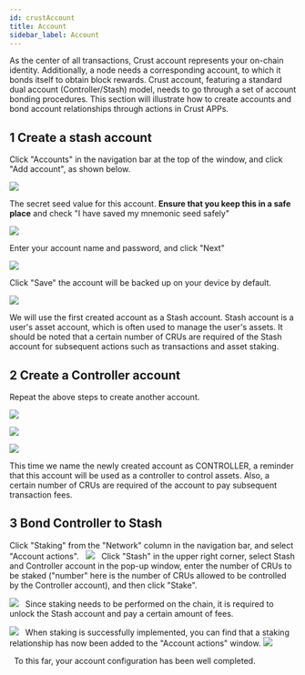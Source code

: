 ```yaml
---
id: crustAccount
title: Account
sidebar_label: Account
---
```


As the center of all transactions, Crust account represents your on-chain identity. Additionally, a node needs a corresponding account, to which it bonds itself to obtain block rewards. Crust account, featuring a standard dual account (Controller/Stash) model, needs to go through a set of account bonding procedures. This section will illustrate how to create accounts and bond account relationships through actions in Crust APPs.

## 1 Create a stash account

Click "Accounts" in the navigation bar at the top of the window, and click "Add account", as shown below.

![](https://crust-data.oss-cn-shanghai.aliyuncs.com/cloud_docImage/maxwell/en/3.1/3.1.1.png)

The secret seed value for this account. **Ensure that you keep this in a safe place** and check "I have saved my mnemonic seed safely"

![](https://crust-data.oss-cn-shanghai.aliyuncs.com/cloud_docImage/maxwell/en/3.2/3.2.1.1.png)

Enter your account name and password, and click "Next"

![](https://crust-data.oss-cn-shanghai.aliyuncs.com/cloud_docImage/maxwell/en/3.2/3.2.1.2.png)

Click "Save" the account will be backed up on your device by default.

![](https://crust-data.oss-cn-shanghai.aliyuncs.com/cloud_docImage/maxwell/en/3.2/3.2.1.3.png)

We will use the first created account as a Stash account. Stash account is a user's asset account, which is often used to manage the user's assets. It should be noted that a certain number of CRUs are required of the Stash account for subsequent actions such as transactions and asset staking.

## 2  Create a Controller account
Repeat the above steps to create another account.

![](https://crust-data.oss-cn-shanghai.aliyuncs.com/cloud_docImage/maxwell/en/3.1/3.1.1.1.png)

![](https://crust-data.oss-cn-shanghai.aliyuncs.com/cloud_docImage/maxwell/en/3.1/3.1.2.1.png)

![](https://crust-data.oss-cn-shanghai.aliyuncs.com/cloud_docImage/maxwell/en/3.1/3.1.3.1.png)

This time we name the newly created account as CONTROLLER, a reminder that this account will be used as a controller to control assets. Also, a certain number of CRUs are required of the account to pay subsequent transaction fees.


## 3 Bond Controller to Stash
Click "Staking" from the "Network" column in the navigation bar, and select "Account actions".
 
![](https://crust-data.oss-cn-shanghai.aliyuncs.com/cloud_docImage/maxwell/en/3.3/3.3.1.png)
 
Click "Stash" in the upper right corner, select Stash and Controller account in the pop-up window, enter the number of CRUs to be staked ("number" here is the number of CRUs allowed to be controlled by the Controller account), and then click "Stake".


![](https://crust-data.oss-cn-shanghai.aliyuncs.com/cloud_docImage/maxwell/en/3.3/3.3.2.png)
 
Since staking needs to be performed on the chain, it is required to unlock the Stash account and pay a certain amount of fees.

![](https://crust-data.oss-cn-shanghai.aliyuncs.com/cloud_docImage/maxwell/en/3.3/3.3.3.png)
 
When staking is successfully implemented, you can find that a staking relationship has now been added to the "Account actions" window.
![](https://crust-data.oss-cn-shanghai.aliyuncs.com/cloud_docImage/maxwell/en/3.3/3.3.4.png)

 
To this far, your account configuration has been well completed.
